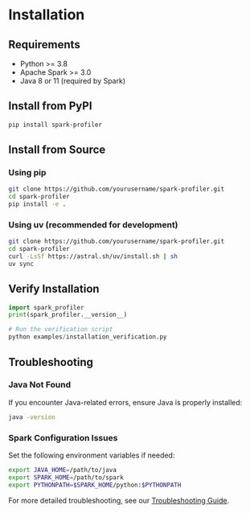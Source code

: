 # Installation

## Requirements

- Python >= 3.8
- Apache Spark >= 3.0
- Java 8 or 11 (required by Spark)

## Install from PyPI

```bash
pip install spark-profiler
```

## Install from Source

### Using pip

```bash
git clone https://github.com/yourusername/spark-profiler.git
cd spark-profiler
pip install -e .
```

### Using uv (recommended for development)

```bash
git clone https://github.com/yourusername/spark-profiler.git
cd spark-profiler
curl -LsSf https://astral.sh/uv/install.sh | sh
uv sync
```

## Verify Installation

```python
import spark_profiler
print(spark_profiler.__version__)

# Run the verification script
python examples/installation_verification.py
```

## Troubleshooting

### Java Not Found

If you encounter Java-related errors, ensure Java is properly installed:

```bash
java -version
```

### Spark Configuration Issues

Set the following environment variables if needed:

```bash
export JAVA_HOME=/path/to/java
export SPARK_HOME=/path/to/spark
export PYTHONPATH=$SPARK_HOME/python:$PYTHONPATH
```

For more detailed troubleshooting, see our [Troubleshooting Guide](https://github.com/yourusername/spark-profiler/blob/main/TROUBLESHOOTING.md).
